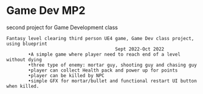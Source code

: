 # Game Dev MP2
 second project for Game Development class

	Fantasy level clearing third person UE4 game, Game Dev class project, using blueprint
											Sept 2022-Oct 2022
			•A simple game where player need to reach end of a level without dying
			•three type of enemy: mortar guy, shooting guy and chasing guy
			•player can collect Health pack and power up for points
			•player can be killed by NPC
			•simple GFX for mortar/bullet and functional restart UI button when killed.
